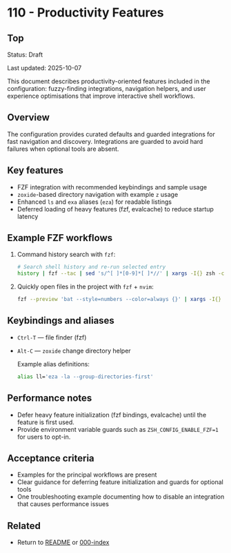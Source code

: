 # 110 - Productivity Features

## Top

Status: Draft

Last updated: 2025-10-07

This document describes productivity-oriented features included in the configuration: fuzzy-finding integrations, navigation helpers, and user experience optimisations that improve interactive shell workflows.

## Overview

The configuration provides curated defaults and guarded integrations for fast navigation and discovery. Integrations are guarded to avoid hard failures when optional tools are absent.

## Key features

- FZF integration with recommended keybindings and sample usage
- `zoxide`-based directory navigation with example `z` usage
- Enhanced `ls` and `exa` aliases (`eza`) for readable listings
- Deferred loading of heavy features (fzf, evalcache) to reduce startup latency

## Example FZF workflows

1. Command history search with `fzf`:

   ```bash
   # Search shell history and re-run selected entry
   history | fzf --tac | sed 's/^[ ]*[0-9]*[ ]*//' | xargs -I{} zsh -c '{}'
   ```

2. Quickly open files in the project with `fzf` + `nvim`:

   ```bash
   fzf --preview 'bat --style=numbers --color=always {}' | xargs -I{} nvim {}
   ```

## Keybindings and aliases

- `Ctrl-T` — file finder (fzf)
- `Alt-C` — `zoxide` change directory helper

  Example alias definitions:

  ```bash
  alias ll='eza -la --group-directories-first'
  ```

## Performance notes

- Defer heavy feature initialization (fzf bindings, evalcache) until the feature is first used.
- Provide environment variable guards such as `ZSH_CONFIG_ENABLE_FZF=1` for users to opt-in.

## Acceptance criteria

- Examples for the principal workflows are present
- Clear guidance for deferring feature initialization and guards for optional tools
- One troubleshooting example documenting how to disable an integration that causes performance issues

## Related

- Return to [README](README.md) or [000-index](000-index.md)
